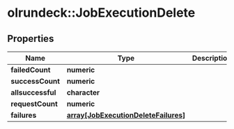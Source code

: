 # olrundeck::JobExecutionDelete

## Properties
Name | Type | Description | Notes
------------ | ------------- | ------------- | -------------
**failedCount** | **numeric** |  | [optional] 
**successCount** | **numeric** |  | [optional] 
**allsuccessful** | **character** |  | [optional] 
**requestCount** | **numeric** |  | [optional] 
**failures** | [**array[JobExecutionDeleteFailures]**](JobExecutionDelete_failures.md) |  | [optional] 


